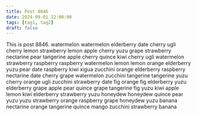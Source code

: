 ```yaml
---
title: Post 8846
date: 2024-09-01 12:00:00
tags: [tag1, tag2]
draft: false
---
```

This is post 8846.
watermelon
watermelon
elderberry
date
cherry
ugli
cherry
lemon
strawberry
lemon
apple
cherry
yuzu
grape
strawberry
nectarine
pear
tangerine
apple
cherry
quince
kiwi
cherry
ugli
watermelon
strawberry
raspberry
raspberry
watermelon
lemon
lemon
orange
elderberry
yuzu
pear
date
raspberry
kiwi
xigua
zucchini
orange
elderberry
raspberry
nectarine
date
cherry
grape
watermelon
zucchini
tangerine
tangerine
yuzu
cherry
orange
ugli
zucchini
strawberry
date
fig
orange
fig
elderberry
yuzu
elderberry
grape
apple
pear
quince
grape
tangerine
fig
yuzu
kiwi
apple
lemon
kiwi
elderberry
strawberry
yuzu
honeydew
honeydew
quince
pear
yuzu
yuzu
strawberry
orange
raspberry
grape
honeydew
yuzu
banana
nectarine
orange
tangerine
quince
mango
zucchini
strawberry
banana
